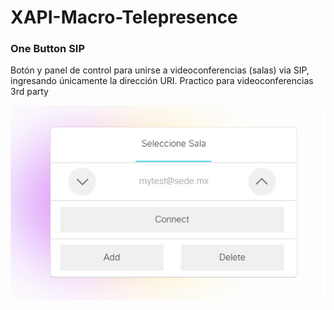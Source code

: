 # XAPI-Macro-Telepresence
### One Button SIP
Botón y panel de control para unirse a videoconferencias (salas) via SIP, ingresando únicamente la dirección URI.
Practico para videoconferencias 3rd party 

![alt text](https://github.com/JoseRev/XAPI-Macro-Telepresence/blob/main/img/One%20Button%20SIP%20short.png?raw=true)
